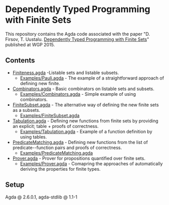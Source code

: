 # Dependently Typed Programming with Finite Sets
This repository contains the Agda code associated with the paper "D. Firsov, T. Uustalu. [Dependently Typed Programming with Finite Sets](http://dx.doi.org/10.1145/2808098.2808102)" published at WGP 2015.

## Contents

- [Finiteness.agda](Finiteness.agda) -Listable sets and listable subsets.
	- [Examples/Pauli.agda](Examples/Pauli.agda) - The example of a straightforward approach of defining new finite.
- [Combinators.agda](Combinators.agda) - Basic combinators on listable sets and subsets.
	- [Examples/Combinators.agda](Examples/Combinators.agda) - Simple example of using combinators.
- [FiniteSubset.agda](FiniteSubset.agda) - The alternative way of defining the new finite sets as a subsets.
	- [Examples/FiniteSubset.agda](Examples/FiniteSubset.agda)
- [Tabulation.agda](Tabulation.agda) - Defining new functions from finite sets by providing an explicit; table + proofs of correctness.
	- [Examples/Tabulation.agda](Examples/Tabulation.agda) -  Example of a function definition by using tables.
- [PredicateMatching.agda](PredicateMatching.agda) - Defining new functions from the list of predicate--function pairs and proofs of correctness.
	- [Examples/PredicateMatching.agda](Examples/PredicateMatching.agda) 
- [Prover.agda](Prover.agda) - Prover for propositions quantified over finite sets.
	- [Examples/Prover.agda](Examples/Prover.agda) - Comapring the approaches of automatically deriving the properties for finite types.

## Setup
Agda @ 2.6.0.1, agda-stdlib @ 1.1-1
